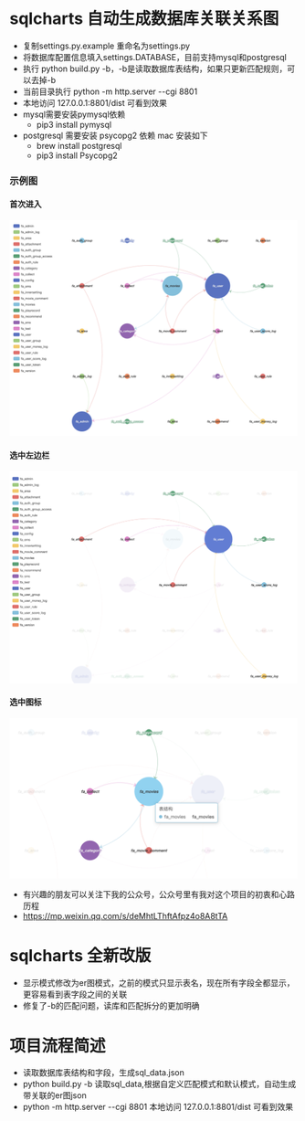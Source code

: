 # sqlcharts 自动生成数据库关联关系图

- 复制settings.py.example 重命名为settings.py
- 将数据库配置信息填入settings.DATABASE，目前支持mysql和postgresql
- 执行 python build.py -b，-b是读取数据库表结构，如果只更新匹配规则，可以去掉-b
- 当前目录执行 python -m http.server --cgi 8801
- 本地访问 127.0.0.1:8801/dist 可看到效果
- mysql需要安装pymysql依赖
  - pip3 install pymysql
- postgresql 需要安装 psycopg2 依赖 mac 安装如下
  - brew install postgresql 
  - pip3 install Psycopg2

### 示例图
#### 首次进入
![](images/img1.png)
#### 选中左边栏
![](images/img2.png)
#### 选中图标
![](images/img3.png)

- 有兴趣的朋友可以关注下我的公众号，公众号里有我对这个项目的初衷和心路历程
- https://mp.weixin.qq.com/s/deMhtLThftAfpz4o8A8tTA

# sqlcharts 全新改版
- 显示模式修改为er图模式，之前的模式只显示表名，现在所有字段全都显示，更容易看到表字段之间的关联
- 修复了-b的匹配问题，读库和匹配拆分的更加明确

# 项目流程简述
- 读取数据库表结构和字段，生成sql_data.json
- python build.py -b 读取sql_data,根据自定义匹配模式和默认模式，自动生成带关联的er图json
- python -m http.server --cgi 8801 本地访问 127.0.0.1:8801/dist 可看到效果